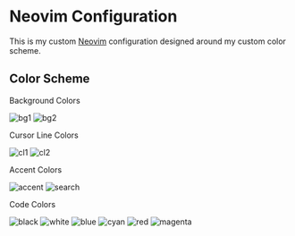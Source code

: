 # Neovim Configuration

This is my custom [Neovim] configuration designed around my custom color scheme.

## Color Scheme

Background Colors

![bg1](https://placehold.co/100x50/faf1de/ffffff?text=faf1de)
![bg2](https://placehold.co/100x50/dbdccf/ffffff?text=dbdccf)

Cursor Line Colors

![cl1](https://placehold.co/100x50/dbdccf/ffffff?text=dbdccf)
![cl2](https://placehold.co/100x50/bbac74/ffffff?text=bbac74)

Accent Colors

![accent](https://placehold.co/100x50/656468/ffffff?text=656468)
![search](https://placehold.co/100x50/b4b69a/ffffff?text=b4b69a)

Code Colors

![black](https://placehold.co/100x50/90856c/ffffff?text=90856c)
![white](https://placehold.co/100x50/443b2a/ffffff?text=443b2a)
![blue](https://placehold.co/100x50/475e67/ffffff?text=475e67)
![cyan](https://placehold.co/100x50/4e5b2c/ffffff?text=4e5b2c)
![red](https://placehold.co/100x50/763c31/ffffff?text=763c31)
![magenta](https://placehold.co/100x50/454152/ffffff?text=454152)

[neovim]: https://github.com/neovim/neovim
